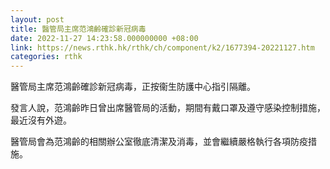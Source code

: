 ```yaml
---
layout: post
title: 醫管局主席范鴻齡確診新冠病毒
date: 2022-11-27 14:23:58.000000000 +08:00
link: https://news.rthk.hk/rthk/ch/component/k2/1677394-20221127.htm
categories: rthk
---
```


醫管局主席范鴻齡確診新冠病毒，正按衞生防護中心指引隔離。

發言人說，范鴻齡昨日曾出席醫管局的活動，期間有戴口罩及遵守感染控制措施，最近沒有外遊。

醫管局會為范鴻齡的相關辦公室徹底清潔及消毒，並會繼續嚴格執行各項防疫措施。

